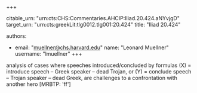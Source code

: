 +++


citable_urn: "urn:cts:CHS:Commentaries.AHCIP:Iliad.20.424.aNYvjgD"
target_urn: "urn:cts:greekLit:tlg0012.tlg001:20.424"
title: "Iliad 20.424"

authors:
- email: "muellner@chs.harvard.edu"
  name: "Leonard Muellner"
  username: "lmuellner"
+++

<p>analysis of cases where speeches introduced/concluded by formulas (X) = introduce speech – Greek speaker – dead Trojan, or (Y) = conclude speech – Trojan speaker – dead Greek, are challenges to a confrontation with another hero [MRBTP: 'ff']</p>